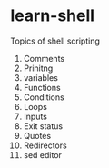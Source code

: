 # learn-shell

Topics of shell scripting

1. Comments
2. Prinitng
3. variables
4. Functions
5. Conditions
6. Loops
7. Inputs
8. Exit status
9. Quotes
10. Redirectors
11. sed editor